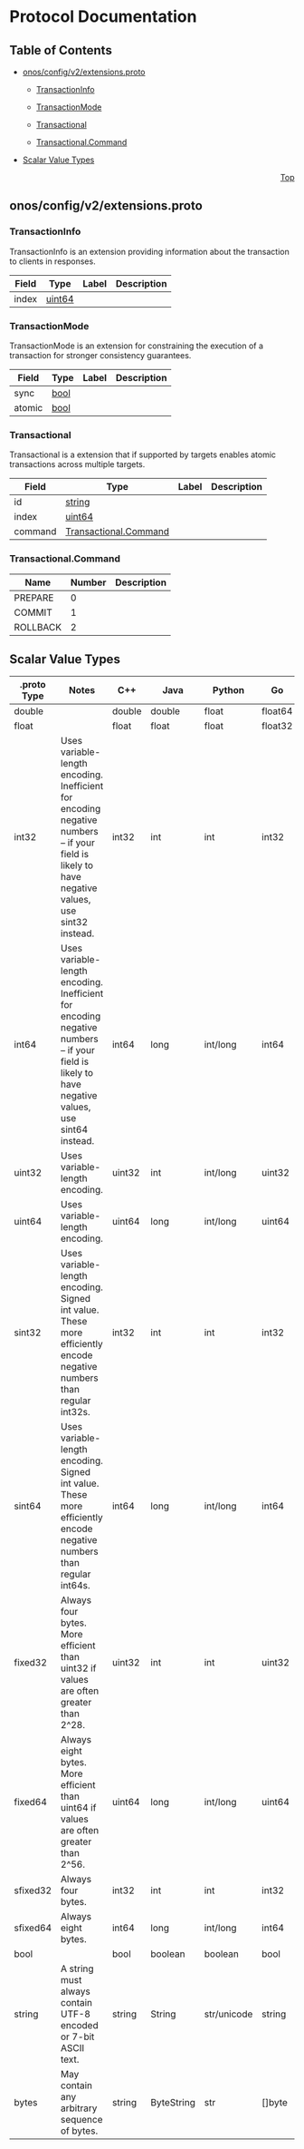 # Protocol Documentation
<a name="top"></a>

## Table of Contents

- [onos/config/v2/extensions.proto](#onos/config/v2/extensions.proto)
    - [TransactionInfo](#onos.config.v2.TransactionInfo)
    - [TransactionMode](#onos.config.v2.TransactionMode)
    - [Transactional](#onos.config.v2.Transactional)
  
    - [Transactional.Command](#onos.config.v2.Transactional.Command)
  
- [Scalar Value Types](#scalar-value-types)



<a name="onos/config/v2/extensions.proto"></a>
<p align="right"><a href="#top">Top</a></p>

## onos/config/v2/extensions.proto



<a name="onos.config.v2.TransactionInfo"></a>

### TransactionInfo
TransactionInfo is an extension providing information about the transaction
to clients in responses.


| Field | Type | Label | Description |
| ----- | ---- | ----- | ----------- |
| index | [uint64](#uint64) |  |  |






<a name="onos.config.v2.TransactionMode"></a>

### TransactionMode
TransactionMode is an extension for constraining the execution of a transaction for
stronger consistency guarantees.


| Field | Type | Label | Description |
| ----- | ---- | ----- | ----------- |
| sync | [bool](#bool) |  |  |
| atomic | [bool](#bool) |  |  |






<a name="onos.config.v2.Transactional"></a>

### Transactional
Transactional is a extension that if supported by targets enables atomic
transactions across multiple targets.


| Field | Type | Label | Description |
| ----- | ---- | ----- | ----------- |
| id | [string](#string) |  |  |
| index | [uint64](#uint64) |  |  |
| command | [Transactional.Command](#onos.config.v2.Transactional.Command) |  |  |





 


<a name="onos.config.v2.Transactional.Command"></a>

### Transactional.Command


| Name | Number | Description |
| ---- | ------ | ----------- |
| PREPARE | 0 |  |
| COMMIT | 1 |  |
| ROLLBACK | 2 |  |


 

 

 



## Scalar Value Types

| .proto Type | Notes | C++ | Java | Python | Go | C# | PHP | Ruby |
| ----------- | ----- | --- | ---- | ------ | -- | -- | --- | ---- |
| <a name="double" /> double |  | double | double | float | float64 | double | float | Float |
| <a name="float" /> float |  | float | float | float | float32 | float | float | Float |
| <a name="int32" /> int32 | Uses variable-length encoding. Inefficient for encoding negative numbers – if your field is likely to have negative values, use sint32 instead. | int32 | int | int | int32 | int | integer | Bignum or Fixnum (as required) |
| <a name="int64" /> int64 | Uses variable-length encoding. Inefficient for encoding negative numbers – if your field is likely to have negative values, use sint64 instead. | int64 | long | int/long | int64 | long | integer/string | Bignum |
| <a name="uint32" /> uint32 | Uses variable-length encoding. | uint32 | int | int/long | uint32 | uint | integer | Bignum or Fixnum (as required) |
| <a name="uint64" /> uint64 | Uses variable-length encoding. | uint64 | long | int/long | uint64 | ulong | integer/string | Bignum or Fixnum (as required) |
| <a name="sint32" /> sint32 | Uses variable-length encoding. Signed int value. These more efficiently encode negative numbers than regular int32s. | int32 | int | int | int32 | int | integer | Bignum or Fixnum (as required) |
| <a name="sint64" /> sint64 | Uses variable-length encoding. Signed int value. These more efficiently encode negative numbers than regular int64s. | int64 | long | int/long | int64 | long | integer/string | Bignum |
| <a name="fixed32" /> fixed32 | Always four bytes. More efficient than uint32 if values are often greater than 2^28. | uint32 | int | int | uint32 | uint | integer | Bignum or Fixnum (as required) |
| <a name="fixed64" /> fixed64 | Always eight bytes. More efficient than uint64 if values are often greater than 2^56. | uint64 | long | int/long | uint64 | ulong | integer/string | Bignum |
| <a name="sfixed32" /> sfixed32 | Always four bytes. | int32 | int | int | int32 | int | integer | Bignum or Fixnum (as required) |
| <a name="sfixed64" /> sfixed64 | Always eight bytes. | int64 | long | int/long | int64 | long | integer/string | Bignum |
| <a name="bool" /> bool |  | bool | boolean | boolean | bool | bool | boolean | TrueClass/FalseClass |
| <a name="string" /> string | A string must always contain UTF-8 encoded or 7-bit ASCII text. | string | String | str/unicode | string | string | string | String (UTF-8) |
| <a name="bytes" /> bytes | May contain any arbitrary sequence of bytes. | string | ByteString | str | []byte | ByteString | string | String (ASCII-8BIT) |

